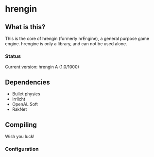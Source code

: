 hrengin
=======

## What is this?  ##

This is the core of hrengin (formerly hrEngine), a general purpose game engine.
hrengine is only a library, and can not be used alone.

### Status ###

Current version: hrengin A (1.0/1000)


## Dependencies ##

* Bullet physics
* Irrlicht
* OpenAL Soft
* RakNet

## Compiling ##

Wish you luck!

### Configuration ###
